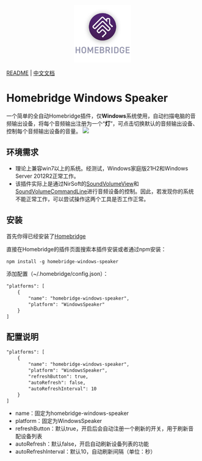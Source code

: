 
<p align="center">

<img src="https://github.com/homebridge/branding/raw/master/logos/homebridge-wordmark-logo-vertical.png" width="150">

</p>


[README](README.md) | [中文文档](README_zh.md)


# Homebridge Windows Speaker
一个简单的全自动Homebridge插件，仅**Windows**系统使用，自动扫描电脑的音频输出设备，将每个音频输出注册为一个“**灯**”，可点击切换默认的音频输出设备、控制每个音频输出设备的音量。
![](https://raw.githubusercontent.com/ilongli/images/master/hb-showcase.gif)

## 环境需求
- 理论上兼容win7以上的系统。经测试，Windows家庭版21H2和Windows Server 2012R2正常工作。
- 该插件实际上是通过NirSoft的[SoundVolumeView](https://www.nirsoft.net/utils/sound_volume_view.html)和[SoundVolumeCommandLine](https://www.nirsoft.net/utils/sound_volume_command_line.html)进行音频设备的控制。因此，若发现你的系统不能正常工作，可以尝试操作这两个工具是否工作正常。

## 安装
首先你得已经安装了[Homebridge](https://github.com/homebridge/homebridge/wiki/Install-Homebridge-on-Windows-10)

直接在Homebridge的插件页面搜索本插件安装或者通过npm安装：
```
npm install -g homebridge-windows-speaker
```
添加配置（~/.homebridge/config.json）：
```
"platforms": [
    {
        "name": "homebridge-windows-speaker",
        "platform": "WindowsSpeaker"
    }
]
```

## 配置说明
```
"platforms": [
    {
        "name": "homebridge-windows-speaker",
        "platform": "WindowsSpeaker",
        "refreshButton": true,
        "autoRefresh": false,
        "autoRefreshInterval": 10
    }
]
```
- name：固定为homebridge-windows-speaker
- platform：固定为WindowsSpeaker
- refreshButton：默认true，开启后会自动注册一个刷新的开关，用于刷新音配设备列表
- autoRefresh：默认false，开启自动刷新设备列表的功能
- autoRefreshInterval：默认10，自动刷新间隔（单位：秒）
